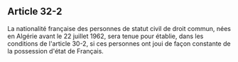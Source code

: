 Article 32-2
----
La nationalité française des personnes de statut civil de droit commun, nées en
Algérie avant le 22 juillet 1962, sera tenue pour établie, dans les conditions
de l'article 30-2, si ces personnes ont joui de façon constante de la possession
d'état de Français.
